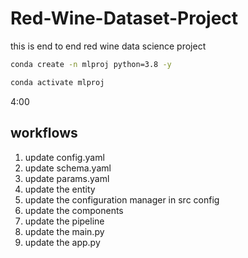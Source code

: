# Red-Wine-Dataset-Project
this is end to end red wine data science project

``` bash
conda create -n mlproj python=3.8 -y
```

``` bash
conda activate mlproj
```               
4:00
## workflows
1. update config.yaml
2. update schema.yaml
3. update params.yaml
4. update the entity
5. update the configuration manager in src config
6. update the components
7. update the pipeline
8. update the main.py
9. update the app.py
